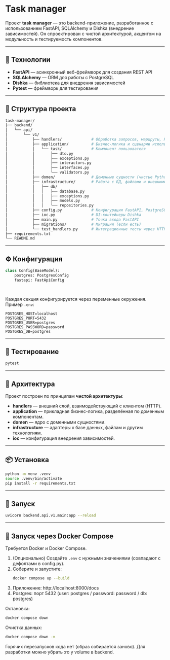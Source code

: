 # Task manager

Проект **task manager** — это backend-приложение, разработанное с использованием FastAPI, SQLAlchemy и Dishka (внедрение зависимостей).
Он спроектирован с чистой архитектурой, акцентом на модульность и тестируемость компонентов.

---

## 🚀 Технологии

- **FastAPI** — асинхронный веб-фреймворк для создания REST API
- **SQLAlchemy** — ORM для работы с PostgreSQL
- **Dishka** — библиотека для внедрения зависимостей
- **Pytest** — фреймворк для тестирования

---

## 📁 Структура проекта

```bash
task-manager/
├── backend/
│   └── api/
│       └── v1/
│           ├── handlers/             # Обработка запросов, маршруты, HTTP-интерфейс
│           ├── application/          # Бизнес-логика и сценарии использования
│           │   └── task/             # Компонент пользователя
│           │       ├── dto.py
│           │       ├── exceptions.py
│           │       ├── interactors.py
│           │       ├── interfaces.py
│           │       └── validators.py
│           ├── domen/                # Доменные сущности (чистые Python-классы)
│           ├── infrastructure/       # Работа с БД, файлами и внешними сервисами
│           │   ├── db/
│           │   │   ├── database.py
│           │   │   ├── exceptions.py
│           │   │   ├── models.py
│           │   │   └── repositories.py
│           ├── config.py             # Конфигурация FastAPI, PostgreSQL
│           ├── ioc.py                # DI-контейнеры Dishka
│           ├── main.py               # Точка входа FastAPI
│           ├── migrations/           # Миграции (если есть)
│           └── test_handlers.py      # Интеграционные тесты через HTTP-клиент
├── requirements.txt
└── README.md
```

---

## ⚙ Конфигурация

```python
class Config(BaseModel):
    postgres: PostgresConfig
    fastapi: FastApiConfig

  
```

Каждая секция конфигурируется через переменные окружения. Пример `.env`:

```dotenv
POSTGRES_HOST=localhost
POSTGRES_PORT=5432
POSTGRES_USER=postgres
POSTGRES_PASSWORD=password
POSTGRES_DB=postgres

```

---

## 🧪 Тестирование

```bash
pytest
```

---

## 🧱 Архитектура

Проект построен по принципам **чистой архитектуры**:

- **handlers** — внешний слой, взаимодействующий с клиентом (HTTP).
- **application** — прикладная бизнес-логика, разделённая по доменным компонентам.
- **domen** — ядро с доменными сущностями.
- **infrastructure** — адаптеры к базе данных, файлам и другим технологиям.
- **ioc** — конфигурация внедрения зависимостей.

---

## 📦 Установка

```bash
python -m venv .venv
source .venv/bin/activate
pip install -r requirements.txt
```

---

## 🚀 Запуск

```bash
uvicorn backend.api.v1.main:app --reload
```

---

## 🐳 Запуск через Docker Compose

Требуется Docker и Docker Compose.

1. (Опционально) Создайте `.env` с нужными значениями (совпадают с дефолтами в config.py).
2. Соберите и запустите:
   ```bash
   docker compose up --build
   ```
3. Приложение: http://localhost:8000/docs
4. Postgres: порт 5432 (user: postgres / password: password / db: postgres)

Остановка:

```bash
docker compose down
```

Очистка данных:

```bash
docker compose down -v
```

Горячих перезапусков кода нет (образ собирается заново). Для разработки можно убрать :ro у volume в backend.
